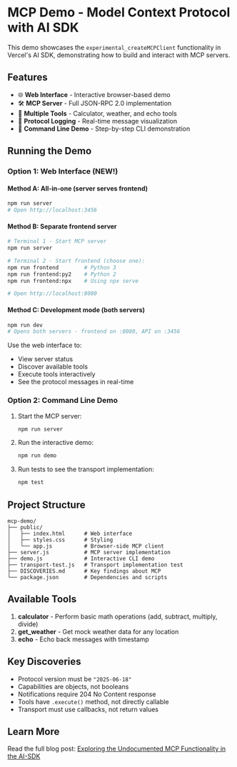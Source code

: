 # MCP Demo - Model Context Protocol with AI SDK

This demo showcases the `experimental_createMCPClient` functionality in Vercel's AI SDK, demonstrating how to build and interact with MCP servers.

## Features

- 🌐 **Web Interface** - Interactive browser-based demo
- 🛠️ **MCP Server** - Full JSON-RPC 2.0 implementation
- 🔧 **Multiple Tools** - Calculator, weather, and echo tools
- 📝 **Protocol Logging** - Real-time message visualization
- 🎯 **Command Line Demo** - Step-by-step CLI demonstration

## Running the Demo

### Option 1: Web Interface (NEW!)

#### Method A: All-in-one (server serves frontend)
```bash
npm run server
# Open http://localhost:3456
```

#### Method B: Separate frontend server
```bash
# Terminal 1 - Start MCP server
npm run server

# Terminal 2 - Start frontend (choose one):
npm run frontend        # Python 3
npm run frontend:py2    # Python 2
npm run frontend:npx    # Using npx serve

# Open http://localhost:8080
```

#### Method C: Development mode (both servers)
```bash
npm run dev
# Opens both servers - frontend on :8080, API on :3456
```

Use the web interface to:
- View server status
- Discover available tools
- Execute tools interactively
- See the protocol messages in real-time

### Option 2: Command Line Demo

1. Start the MCP server:
   ```bash
   npm run server
   ```

2. Run the interactive demo:
   ```bash
   npm run demo
   ```

3. Run tests to see the transport implementation:
   ```bash
   npm test
   ```

## Project Structure

```
mcp-demo/
├── public/
│   ├── index.html      # Web interface
│   ├── styles.css      # Styling
│   └── app.js          # Browser-side MCP client
├── server.js           # MCP server implementation
├── demo.js             # Interactive CLI demo
├── transport-test.js   # Transport implementation test
├── DISCOVERIES.md      # Key findings about MCP
└── package.json        # Dependencies and scripts
```

## Available Tools

1. **calculator** - Perform basic math operations (add, subtract, multiply, divide)
2. **get_weather** - Get mock weather data for any location
3. **echo** - Echo back messages with timestamp

## Key Discoveries

- Protocol version must be `"2025-06-18"`
- Capabilities are objects, not booleans
- Notifications require 204 No Content response
- Tools have `.execute()` method, not directly callable
- Transport must use callbacks, not return values

## Learn More

Read the full blog post: [Exploring the Undocumented MCP Functionality in the AI-SDK](/blog/exploring-mcp-with-ai-sdk)
